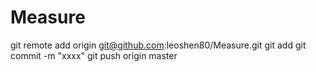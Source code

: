 # Measure
git remote add origin git@github.com:leoshen80/Measure.git
git add 
git commit -m "xxxx" 
git push origin master 
